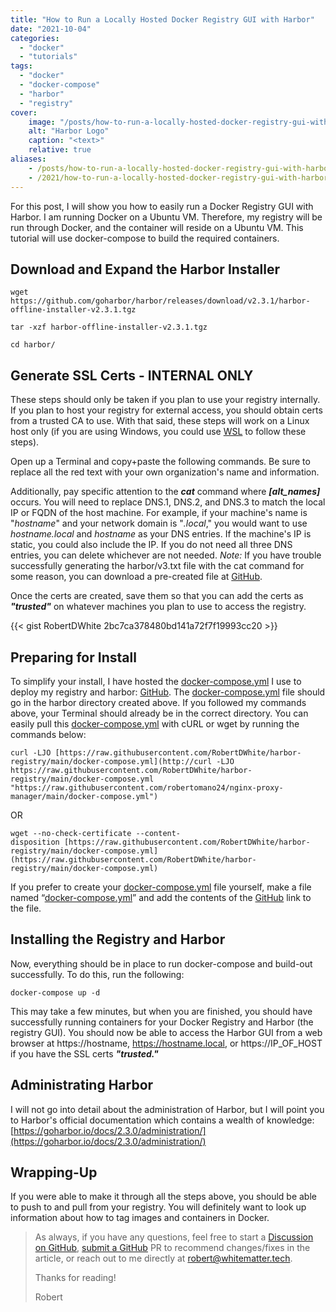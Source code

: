 ```yaml
---
title: "How to Run a Locally Hosted Docker Registry GUI with Harbor"
date: "2021-10-04"
categories:
  - "docker"
  - "tutorials"
tags:
  - "docker"
  - "docker-compose"
  - "harbor"
  - "registry"
cover:
    image: "/posts/how-to-run-a-locally-hosted-docker-registry-gui-with-harbor/harbor.png"
    alt: "Harbor Logo"
    caption: "<text>"
    relative: true
aliases:
    - /posts/how-to-run-a-locally-hosted-docker-registry-gui-with-harbor/how-to-run-a-locally-hosted-docker-registry-gui-with-harbor
    - /2021/how-to-run-a-locally-hosted-docker-registry-gui-with-harbor/
---
```


For this post, I will show you how to easily run a Docker Registry GUI with Harbor. I am running Docker on a Ubuntu VM. Therefore, my registry will be run through Docker, and the container will reside on a Ubuntu VM. This tutorial will use docker-compose to build the required containers.

## Download and Expand the Harbor Installer

```
wget https://github.com/goharbor/harbor/releases/download/v2.3.1/harbor-offline-installer-v2.3.1.tgz

tar -xzf harbor-offline-installer-v2.3.1.tgz

cd harbor/
```
## Generate SSL Certs - INTERNAL ONLY

These steps should only be taken if you plan to use your registry internally. If you plan to host your registry for external access, you should obtain certs from a trusted CA to use. With that said, these steps will work on a Linux host only (if you are using Windows, you could use [WSL](https://docs.microsoft.com/en-us/windows/wsl/install) to follow these steps).

Open up a Terminal and copy+paste the following commands. Be sure to replace all the red text with your own organization's name and information.

Additionally, pay specific attention to the **_cat_** command where **_\[alt\_names\]_** occurs. You will need to replace DNS.1, DNS.2, and DNS.3 to match the local IP or FQDN of the host machine. For example, if your machine's name is "_hostname_" and your network domain is "_.local_," you would want to use _hostname.local_ and _hostname_ as your DNS entries. If the machine's IP is static, you could also include the IP. If you do not need all three DNS entries, you can delete whichever are not needed. _Note:_ If you have trouble successfully generating the harbor/v3.txt file with the cat command for some reason, you can download a pre-created file at [GitHub](https://github.com/RobertDWhite/harbor-registry/blob/main/v3.ext).

Once the certs are created, save them so that you can add the certs as **_"trusted"_** on whatever machines you plan to use to access the registry.

{{< gist RobertDWhite 2bc7ca378480bd141a72f7f19993cc20 >}}

## Preparing for Install

To simplify your install, I have hosted the [docker-compose.yml](https://github.com/RobertDWhite/harbor-registry) I use to deploy my registry and harbor: [GitHub](https://github.com/RobertDWhite/harbor-registry). The [docker-compose.yml](https://github.com/RobertDWhite/harbor-registry) file should go in the harbor directory created above. If you followed my commands above, your Terminal should already be in the correct directory. You can easily pull this [docker-compose.yml](https://github.com/RobertDWhite/harbor-registry) with cURL or wget by running the commands below:

```
curl -LJO [https://raw.githubusercontent.com/RobertDWhite/harbor-registry/main/docker-compose.yml](http://curl -LJO https://raw.githubusercontent.com/RobertDWhite/harbor-registry/main/docker-compose.yml "https://raw.githubusercontent.com/robertomano24/nginx-proxy-manager/main/docker-compose.yml")
```

OR

```
wget --no-check-certificate --content-disposition [https://raw.githubusercontent.com/RobertDWhite/harbor-registry/main/docker-compose.yml](https://raw.githubusercontent.com/RobertDWhite/harbor-registry/main/docker-compose.yml)
```

If you prefer to create your [docker-compose.yml](https://github.com/RobertDWhite/harbor-registry "https://raw.githubusercontent.com/RobertDWhite/harbor-registry/main/docker-compose.yml") file yourself, make a file named “[docker-compose.yml](https://github.com/RobertDWhite/harbor-registry)” and add the contents of the [GitHub](https://github.com/RobertDWhite/harbor-registry) link to the file.

## Installing the Registry and Harbor

Now, everything should be in place to run docker-compose and build-out successfully. To do this, run the following:

```
docker-compose up -d
```

This may take a few minutes, but when you are finished, you should have successfully running containers for your Docker Registry and Harbor (the registry GUI). You should now be able to access the Harbor GUI from a web browser at https://hostname, https://hostname.local, or https://IP\_OF\_HOST if you have the SSL certs **_"trusted."_**

## Administrating Harbor

I will not go into detail about the administration of Harbor, but I will point you to Harbor's official documentation which contains a wealth of knowledge: [https://goharbor.io/docs/2.3.0/administration/](https://goharbor.io/docs/2.3.0/administration/)

## Wrapping-Up

If you were able to make it through all the steps above, you should be able to push to and pull from your registry. You will definitely want to look up information about how to tag images and containers in Docker.

> As always, if you have any questions, feel free to start a [Discussion on GitHub](https://github.com/RobertDWhite/WhiteMatterTech/discussions), [submit a GitHub](https://github.com/RobertDWhite/WhiteMatterTech/pulls) PR to recommend changes/fixes in the article, or reach out to me directly at [robert@whitematter.tech](mailto:robert@whitematter.tech).
>
> Thanks for reading!
>
> Robert
